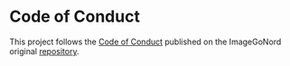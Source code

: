 # Code of Conduct
This project follows the [Code of Conduct](https://github.com/Schrodinger-Hat/ImageGoNord/blob/master/CODE_OF_CONDUCT.md) 
published on the ImageGoNord original [repository](https://github.com/Schrodinger-Hat/ImageGoNord/).